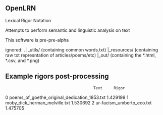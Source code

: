 OpenLRN
---
Lexical Rigor Notation 


Attempts to perform semantic and linguistic analysis on text

This software is pre-pre-alpha 

ignored:
.
|_utils/ (containing common words.txt)
|_resources/ (containing raw txt represntation of articles/poems/etc)
|_out/ (containing the *.html, *.csv, and *.png)


Example rigors post-processing
---
                                           Text     Rigor
0  poems_of_goethe_original_dedication_1853.txt  1.429199
1                 moby_dick_herman_melville.txt  1.530692
2                     ur-facism_umberto_eco.txt  1.475705
